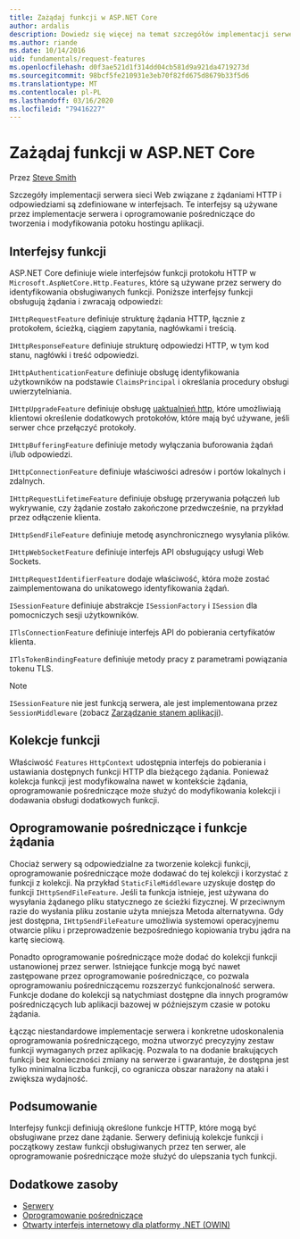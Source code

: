```yaml
---
title: Zażądaj funkcji w ASP.NET Core
author: ardalis
description: Dowiedz się więcej na temat szczegółów implementacji serwera sieci Web związanych z żądaniami HTTP i odpowiedziami, które są zdefiniowane w interfejsach dla ASP.NET Core.
ms.author: riande
ms.date: 10/14/2016
uid: fundamentals/request-features
ms.openlocfilehash: d0f3ae521d1f314dd04cb581d9a921da4719273d
ms.sourcegitcommit: 98bcf5fe210931e3eb70f82fd675d8679b33f5d6
ms.translationtype: MT
ms.contentlocale: pl-PL
ms.lasthandoff: 03/16/2020
ms.locfileid: "79416227"
---
```

# <a name="request-features-in-aspnet-core"></a>Zażądaj funkcji w ASP.NET Core

Przez [Steve Smith](https://ardalis.com/)

Szczegóły implementacji serwera sieci Web związane z żądaniami HTTP i odpowiedziami są zdefiniowane w interfejsach. Te interfejsy są używane przez implementacje serwera i oprogramowanie pośredniczące do tworzenia i modyfikowania potoku hostingu aplikacji.

## <a name="feature-interfaces"></a>Interfejsy funkcji

ASP.NET Core definiuje wiele interfejsów funkcji protokołu HTTP w `Microsoft.AspNetCore.Http.Features`, które są używane przez serwery do identyfikowania obsługiwanych funkcji. Poniższe interfejsy funkcji obsługują żądania i zwracają odpowiedzi:

`IHttpRequestFeature` definiuje strukturę żądania HTTP, łącznie z protokołem, ścieżką, ciągiem zapytania, nagłówkami i treścią.

`IHttpResponseFeature` definiuje strukturę odpowiedzi HTTP, w tym kod stanu, nagłówki i treść odpowiedzi.

`IHttpAuthenticationFeature` definiuje obsługę identyfikowania użytkowników na podstawie `ClaimsPrincipal` i określania procedury obsługi uwierzytelniania.

`IHttpUpgradeFeature` definiuje obsługę [uaktualnień http](https://tools.ietf.org/html/rfc2616.html#section-14.42), które umożliwiają klientowi określenie dodatkowych protokołów, które mają być używane, jeśli serwer chce przełączyć protokoły.

`IHttpBufferingFeature` definiuje metody wyłączania buforowania żądań i/lub odpowiedzi.

`IHttpConnectionFeature` definiuje właściwości adresów i portów lokalnych i zdalnych.

`IHttpRequestLifetimeFeature` definiuje obsługę przerywania połączeń lub wykrywanie, czy żądanie zostało zakończone przedwcześnie, na przykład przez odłączenie klienta.

`IHttpSendFileFeature` definiuje metodę asynchronicznego wysyłania plików.

`IHttpWebSocketFeature` definiuje interfejs API obsługujący usługi Web Sockets.

`IHttpRequestIdentifierFeature` dodaje właściwość, która może zostać zaimplementowana do unikatowego identyfikowania żądań.

`ISessionFeature` definiuje abstrakcje `ISessionFactory` i `ISession` dla pomocniczych sesji użytkowników.

`ITlsConnectionFeature` definiuje interfejs API do pobierania certyfikatów klienta.

`ITlsTokenBindingFeature` definiuje metody pracy z parametrami powiązania tokenu TLS.

> [!NOTE]
> `ISessionFeature` nie jest funkcją serwera, ale jest implementowana przez `SessionMiddleware` (zobacz [Zarządzanie stanem aplikacji](app-state.md)).

## <a name="feature-collections"></a>Kolekcje funkcji

Właściwość `Features` `HttpContext` udostępnia interfejs do pobierania i ustawiania dostępnych funkcji HTTP dla bieżącego żądania. Ponieważ kolekcja funkcji jest modyfikowalna nawet w kontekście żądania, oprogramowanie pośredniczące może służyć do modyfikowania kolekcji i dodawania obsługi dodatkowych funkcji.

## <a name="middleware-and-request-features"></a>Oprogramowanie pośredniczące i funkcje żądania

Chociaż serwery są odpowiedzialne za tworzenie kolekcji funkcji, oprogramowanie pośredniczące może dodawać do tej kolekcji i korzystać z funkcji z kolekcji. Na przykład `StaticFileMiddleware` uzyskuje dostęp do funkcji `IHttpSendFileFeature`. Jeśli ta funkcja istnieje, jest używana do wysyłania żądanego pliku statycznego ze ścieżki fizycznej. W przeciwnym razie do wysłania pliku zostanie użyta mniejsza Metoda alternatywna. Gdy jest dostępna, `IHttpSendFileFeature` umożliwia systemowi operacyjnemu otwarcie pliku i przeprowadzenie bezpośredniego kopiowania trybu jądra na kartę sieciową.

Ponadto oprogramowanie pośredniczące może dodać do kolekcji funkcji ustanowionej przez serwer. Istniejące funkcje mogą być nawet zastępowane przez oprogramowanie pośredniczące, co pozwala oprogramowaniu pośredniczącemu rozszerzyć funkcjonalność serwera. Funkcje dodane do kolekcji są natychmiast dostępne dla innych programów pośredniczących lub aplikacji bazowej w późniejszym czasie w potoku żądania.

Łącząc niestandardowe implementacje serwera i konkretne udoskonalenia oprogramowania pośredniczącego, można utworzyć precyzyjny zestaw funkcji wymaganych przez aplikację. Pozwala to na dodanie brakujących funkcji bez konieczności zmiany na serwerze i gwarantuje, że dostępna jest tylko minimalna liczba funkcji, co ogranicza obszar narażony na ataki i zwiększa wydajność.

## <a name="summary"></a>Podsumowanie

Interfejsy funkcji definiują określone funkcje HTTP, które mogą być obsługiwane przez dane żądanie. Serwery definiują kolekcje funkcji i początkowy zestaw funkcji obsługiwanych przez ten serwer, ale oprogramowanie pośredniczące może służyć do ulepszania tych funkcji.

## <a name="additional-resources"></a>Dodatkowe zasoby

* [Serwery](xref:fundamentals/servers/index)
* [Oprogramowanie pośredniczące](xref:fundamentals/middleware/index)
* [Otwarty interfejs internetowy dla platformy .NET (OWIN)](xref:fundamentals/owin)
